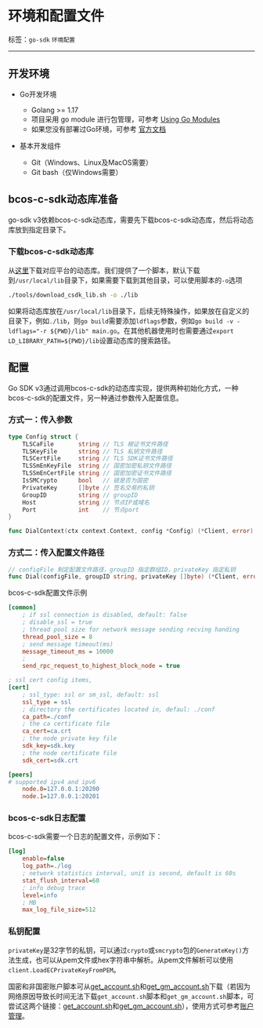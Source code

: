 # 环境和配置文件

标签：``go-sdk`` ``环境配置``

----

## 开发环境

- Go开发环境

  - Golang >= 1.17
  - 项目采用 go module 进行包管理，可参考 [Using Go Modules](https://blog.golang.org/using-go-modules)
  - 如果您没有部署过Go环境，可参考 [官方文档](https://golang.org/doc/)

- 基本开发组件

  - Git（Windows、Linux及MacOS需要）
  - Git bash（仅Windows需要）

## bcos-c-sdk动态库准备

go-sdk v3依赖bcos-c-sdk动态库，需要先下载bcos-c-sdk动态库，然后将动态库放到指定目录下。

### 下载bcos-c-sdk动态库

从[这里](https://github.com/FISCO-BCOS/bcos-c-sdk/releases/tag/v3.4.0)下载对应平台的动态库。我们提供了一个脚本，默认下载到`/usr/local/lib`目录下，如果需要下载到其他目录，可以使用脚本的`-o`选项

```bash
./tools/download_csdk_lib.sh -o ./lib
```

如果将动态库放在`/usr/local/lib`目录下，后续无特殊操作，如果放在自定义的目录下，例如`./lib`，则`go build`需要添加`ldflags`参数，例如`go build -v -ldflags="-r ${PWD}/lib" main.go`。在其他机器使用时也需要通过`export LD_LIBRARY_PATH=${PWD}/lib`设置动态库的搜索路径。

## 配置

Go SDK v3通过调用bcos-c-sdk的动态库实现，提供两种初始化方式，一种bcos-c-sdk的配置文件，另一种通过参数传入配置信息。

### 方式一：传入参数

```go
type Config struct {
    TLSCaFile       string // TLS 根证书文件路径
    TLSKeyFile      string // TLS 私钥文件路径
    TLSCertFile     string // TLS SDK证书文件路径
    TLSSmEnKeyFile  string // 国密加密私钥文件路径
    TLSSmEnCertFile string // 国密加密证书文件路径
    IsSMCrypto      bool   // 链是否为国密
    PrivateKey      []byte // 签名交易的私钥
    GroupID         string // groupID
    Host            string // 节点IP或域名
    Port            int    // 节点port
}

func DialContext(ctx context.Context, config *Config) (*Client, error)
```

### 方式二：传入配置文件路径

```go
// configFile 制定配置文件路径，groupID 指定群组ID，privateKey 指定私钥
func Dial(configFile, groupID string, privateKey []byte) (*Client, error)
```

bcos-c-sdk配置文件示例

```ini
[common]
    ; if ssl connection is disabled, default: false
    ; disable_ssl = true
    ; thread pool size for network message sending recving handing
    thread_pool_size = 8
    ; send message timeout(ms)
    message_timeout_ms = 10000
    ;
    send_rpc_request_to_highest_block_node = true

; ssl cert config items,
[cert]
    ; ssl_type: ssl or sm_ssl, default: ssl
    ssl_type = ssl
    ; directory the certificates located in, defaul: ./conf
    ca_path=./conf
    ; the ca certificate file
    ca_cert=ca.crt
    ; the node private key file
    sdk_key=sdk.key
    ; the node certificate file
    sdk_cert=sdk.crt

[peers]
# supported ipv4 and ipv6
    node.0=127.0.0.1:20200
    node.1=127.0.0.1:20201
```

### bcos-c-sdk日志配置

bcos-c-sdk需要一个日志的配置文件，示例如下：

```ini
[log]
    enable=false
    log_path=./log
    ; network statistics interval, unit is second, default is 60s
    stat_flush_interval=60
    ; info debug trace
    level=info
    ; MB
    max_log_file_size=512
```

### 私钥配置

`privateKey`是32字节的私钥，可以通过`crypto`或`smcrypto`包的`GenerateKey()`方法生成，也可以从pem文件或hex字符串中解析。从pem文件解析可以使用`client.LoadECPrivateKeyFromPEM`。

国密和非国密账户脚本可从[get_account.sh](https://github.com/FISCO-BCOS/console/blob/master-2.0/tools/get_account.sh)和[get_gm_account.sh](https://github.com/FISCO-BCOS/console/blob/master-2.0/tools/get_gm_account.sh)下载（若因为网络原因导致长时间无法下载`get_account.sh`脚本和`get_gm_account.sh`脚本，可尝试这两个链接：[get_account.sh](https://gitee.com/FISCO-BCOS/console/blob/master-2.0/tools/get_account.sh)和[get_gm_account.sh](https://gitee.com/FISCO-BCOS/console/blob/master-2.0/tools/get_gm_account.sh)），使用方式可参考[账户管理](https://fisco-bcos-documentation.readthedocs.io/zh_CN/latest/docs/manual/account.html)。
